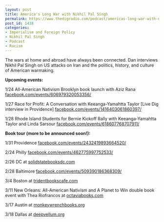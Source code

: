 ```yaml
---
layout: post
title: America's Long War with Nikhil Pal Singh
permalink: https://www.thedigradio.com/podcast/americas-long-war-with-nikhil-pal-singh/index.html
post_id: 1438
categories: 
- Imperialism and Foreign Policy
- Nikhil Pal Singh
- Podcast
- Racism
---
```


The wars at home and abroad have always been connected. Dan interviews Nikhil Pal Singh on US attacks on Iran and the politics, history, and culture of American warmaking. 


**Upcoming events:**


1/24 All-American Nativism Brooklyn book launch with Aziz Rana 
[facebook.com/events/606979320053356/](http://facebook.com/events/606979320053356/)

1/27 Race for Profit: A Conversation with Keeanga-Yamahtta Taylor [Live Dig interview in Providence] 
[facebook.com/events/1416403061860397/](http://facebook.com/events/1416403061860397/)

1/28 Rhode Island Students for Bernie Kickoff Rally with Keeanga-Yamahtta Taylor and Linda Sarsour 
[facebook.com/events/618607768707911/](http://facebook.com/events/618607768707911/)


**Book tour (more to be announced soon!):**


1/31 Providence 
[facebook.com/events/2432419893664520/](http://facebook.com/events/2432419893664520/)

2/24 Philly 
[facebook.com/events/462775997752533/](http://facebook.com/events/462775997752533/)

2/26 DC at 
[solidstatebooksdc.com](http://solidstatebooksdc.com)

2/28 Baltimore 
[facebook.com/events/509390186368309/](http://facebook.com/events/509390186368309/)

3/4 Boston at 
[tridentbookscafe.com](http://tridentbookscafe.com)

3/11 New Orleans: All-American Nativism and A Planet to Win double book event with Thea Riofrancos at 
[octaviabooks.com](http://octaviabooks.com) 

3/17 Austin at 
[monkeywrenchbooks.org](http://monkeywrenchbooks.org)

3/18 Dallas at 
[deepvellum.org](http://deepvellum.org)